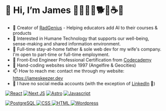 # 👋 Hi, I’m James 🧑‍🧑‍🧒‍🧒🐕🚴☕🎸
- 🌠 Creator of [RadGenius](https://radgenius.dev) - Helping educators add AI to their courses & products
- 👀 Interested in Humane Technology that supports our well-being, sense-making and shared information environment.
- 💞️ Full-time stay-at-home father & sole web dev for my wife's company. I'm open to part-time or full-time employment.
- 🌱 Front-End Engineer Professional Certification from [Codecademy](https://www.codecademy.com/profiles/jameskeezer)
- 💾 Hand-coding websites since 1997 (Angelfire & Geocities)
- 📫 How to reach me: contact me through my website: https://jameskeezer.dev
- 🌳 I have no social media accounts (with the exception of [LinkedIn](https://www.linkedin.com/in/jameskeezer/) 🤢)

<a href="https://github.com/Jamesllllllllll"><img alt="React" src="https://img.shields.io/badge/React-f94144?style=for-the-badge&logo=react&logoColor=white" /></a>
<a href="https://github.com/Jamesllllllllll"><img alt="Next JS" src="https://img.shields.io/badge/Next-F9C74F?style=for-the-badge&logo=next.js&logoColor=black" /></a>
<a href="https://github.com/Jamesllllllllll"><img alt="Astro" src="https://img.shields.io/badge/Astro-43AA8B?style=for-the-badge&logo=astro&logoColor=white" /></a>
<a href="https://github.com/Jamesllllllllll"><img alt="Javascript" src="https://img.shields.io/badge/JavaScript-577590?style=for-the-badge&logo=javascript&logoColor=white" /></a>

<a href="https://github.com/Jamesllllllllll"><img alt="PostgreSQL" src="https://img.shields.io/badge/PostgreSQL-f94144?style=for-the-badge&logo=postgresql&logoColor=white" />
<a href="https://github.com/Jamesllllllllll"><img alt="CSS" src="https://img.shields.io/badge/CSS3-F9C74F?style=for-the-badge&logo=css3&logoColor=624604" />
<a href="https://github.com/Jamesllllllllll"><img alt="HTML" src="https://img.shields.io/badge/HTML5-43AA8B?style=for-the-badge&logo=html5&logoColor=white" />
<a href="https://github.com/Jamesllllllllll"><img alt="Wordpress" src="https://img.shields.io/badge/Wordpess-577590?style=for-the-badge&logo=wordpress&logoColor=white"/>

